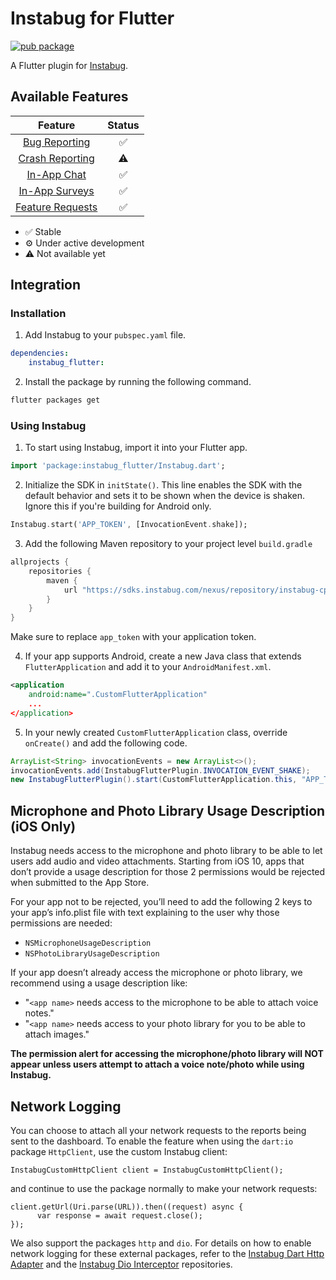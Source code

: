 # Instabug for Flutter

[![pub package](https://img.shields.io/pub/v/instabug_flutter.svg)](https://pub.dev/packages/instabug_flutter)

A Flutter plugin for [Instabug](https://instabug.com/).

## Available Features

|      Feature                                              | Status  |
|:---------------------------------------------------------:|:-------:|
| [Bug Reporting](https://instabug.com/bug-reporting)       |    ✅   |
| [Crash Reporting](https://instabug.com/crash-reporting)   |    ⚠    |
| [In-App Chat](https://instabug.com/in-app-chat)           |    ✅   |
| [In-App Surveys](https://instabug.com/in-app-surveys)     |    ✅   |
| [Feature Requests](https://instabug.com/feature-requests) |    ✅   |

* ✅ Stable
* ⚙️ Under active development
* ⚠ Not available yet

## Integration

### Installation


1. Add Instabug to your `pubspec.yaml` file.

```yaml
dependencies:
    instabug_flutter:
```

2. Install the package by running the following command.

```bash
flutter packages get
```

### Using Instabug

1. To start using Instabug, import it into your Flutter app. 

```dart
import 'package:instabug_flutter/Instabug.dart';
```

2. Initialize the SDK in `initState()`. This line enables the SDK with the default behavior and sets it to be shown when the device is shaken. Ignore this if you're building for Android only.

```dart
Instabug.start('APP_TOKEN', [InvocationEvent.shake]);
```

3. Add the following Maven repository to your project level `build.gradle`

```dart
allprojects {
	repositories {
	    maven {
	        url "https://sdks.instabug.com/nexus/repository/instabug-cp"
	    }
	}
}
```

Make sure to replace `app_token` with your application token.

4. If your app supports Android, create a new Java class that extends `FlutterApplication` and add it to your `AndroidManifest.xml`.

```xml
<application
    android:name=".CustomFlutterApplication"
    ...
</application>
````

5. In your newly created `CustomFlutterApplication` class, override `onCreate()` and add the following code.

```java
ArrayList<String> invocationEvents = new ArrayList<>();
invocationEvents.add(InstabugFlutterPlugin.INVOCATION_EVENT_SHAKE);
new InstabugFlutterPlugin().start(CustomFlutterApplication.this, "APP_TOKEN", invocationEvents);
```

## Microphone and Photo Library Usage Description (iOS Only)

Instabug needs access to the microphone and photo library to be able to let users add audio and video attachments. Starting from iOS 10, apps that don’t provide a usage description for those 2 permissions would be rejected when submitted to the App Store.

For your app not to be rejected, you’ll need to add the following 2 keys to your app’s info.plist file with text explaining to the user why those permissions are needed:

* `NSMicrophoneUsageDescription`
* `NSPhotoLibraryUsageDescription`

If your app doesn’t already access the microphone or photo library, we recommend using a usage description like:

* "`<app name>` needs access to the microphone to be able to attach voice notes."
* "`<app name>` needs access to your photo library for you to be able to attach images."

**The permission alert for accessing the microphone/photo library will NOT appear unless users attempt to attach a voice note/photo while using Instabug.**

## Network Logging
You can choose to attach all your network requests to the reports being sent to the dashboard. To enable the feature when using the `dart:io` package `HttpClient`, use the custom Instabug client:
```
InstabugCustomHttpClient client = InstabugCustomHttpClient();
```

and continue to use the package normally to make your network requests:

```
client.getUrl(Uri.parse(URL)).then((request) async {
      var response = await request.close();
});
```

We also support the packages `http` and `dio`. For details on how to enable network logging for these external packages, refer to the [Instabug Dart Http Adapter](https://github.com/Instabug/Instabug-Dart-http-Adapter) and the [Instabug Dio Interceptor](https://github.com/Instabug/Instabug-Dio-Interceptor) repositories.

